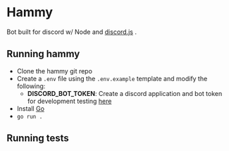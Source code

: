 Hammy
=========
Bot built for discord w/ Node and [discord.js](https://github.com/discordjs/discord.js) .

## Running hammy

* Clone the hammy git repo
* Create a `.env` file using the `.env.example` template and modify the following:
  * **DISCORD_BOT_TOKEN**: Create a discord application and bot token for development testing [here](https://discordapp.com/developers/applications/)
* Install [Go](https://go.dev/dl/)
* `go run .`

## Running tests
